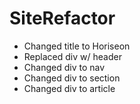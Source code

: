 # SiteRefactor

- Changed title to Horiseon
- Replaced div w/ header
- Changed div to nav
- Changed div to section
- Changed div to article


